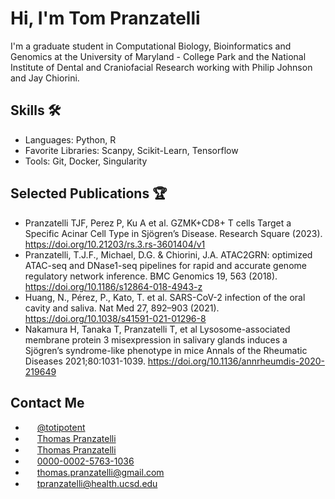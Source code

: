 # Hi, I'm Tom Pranzatelli

I'm a graduate student in Computational Biology, Bioinformatics and Genomics at the University of Maryland - College Park and the National Institute of Dental and Craniofacial Research working with Philip Johnson and Jay Chiorini.

## Skills 🛠️

- Languages: Python, R
- Favorite Libraries: Scanpy, Scikit-Learn, Tensorflow
- Tools: Git, Docker, Singularity

## Selected Publications 🏆

- Pranzatelli TJF, Perez P, Ku A et al. GZMK+CD8+ T cells Target a Specific Acinar Cell Type in Sjögren’s Disease. Research Square (2023). https://doi.org/10.21203/rs.3.rs-3601404/v1
- Pranzatelli, T.J.F., Michael, D.G. & Chiorini, J.A. ATAC2GRN: optimized ATAC-seq and DNase1-seq pipelines for rapid and accurate genome regulatory network inference. BMC Genomics 19, 563 (2018). https://doi.org/10.1186/s12864-018-4943-z
- Huang, N., Pérez, P., Kato, T. et al. SARS-CoV-2 infection of the oral cavity and saliva. Nat Med 27, 892–903 (2021). https://doi.org/10.1038/s41591-021-01296-8
- Nakamura H, Tanaka T, Pranzatelli T, et al Lysosome-associated membrane protein 3 misexpression in salivary glands induces a Sjögren’s syndrome-like phenotype in mice Annals of the Rheumatic Diseases 2021;80:1031-1039. https://doi.org/10.1136/annrheumdis-2020-219649

## Contact Me 

- <img src="https://upload.wikimedia.org/wikipedia/commons/7/7a/Bluesky_Logo.svg" width=15px> [@totipotent](https://bsky.app/profile/totipotent.bsky.social)
- <img src="https://encrypted-tbn0.gstatic.com/images?q=tbn:ANd9GcQMHXo6ehgiPrBnOlRWETEdbeGVAhwjZ0Dkew&s" width=15px> [Thomas Pranzatelli](https://www.researchgate.net/profile/Thomas-Pranzatelli?ev=hdr_xprf)
- <img src="https://upload.wikimedia.org/wikipedia/commons/8/81/LinkedIn_icon.svg" width=15px> [Thomas Pranzatelli](https://www.linkedin.com/in/totipotent)
- <img src="https://orcid.org/assets/vectors/orcid.logo.icon.svg" width=15px> [0000-0002-5763-1036](https://orcid.org/0000-0002-5763-1036)
- <img src="https://cdn.worldvectorlogo.com/logos/official-gmail-icon-2020-.svg" width=15px> thomas.pranzatelli@gmail.com
- <img src="https://recstaff.ucsd.edu/_images/triton-graphic/Trident_Blue.jpg" width=15px> tpranzatelli@health.ucsd.edu
